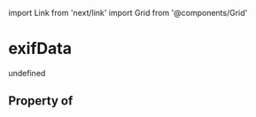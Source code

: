 import Link from 'next/link'
import Grid from '@components/Grid'

# exifData

undefined

## Property of



